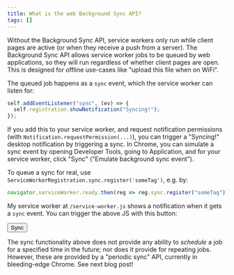 ```yaml
---
title: What is the web Background Sync API?
tags: []
---
```


Without the Background Sync API,
service workers only run while client pages are active
(or when they receive a push from a server).
The Background Sync API allows service worker jobs
to be queued by web applications,
so they will run regardless of whether client pages are open.
This is designed for offline use-cases like "upload this file when on WiFi".

The queued job happens as a `sync` event,
which the service worker can listen for:

```js
self.addEventListener("sync", (ev) => {
  self.registration.showNotification("Syncing!");
});
```

If you add this to your service worker,
and request notification permissions (with `Notification.requestPermission(...)`),
you can trigger a "Syncing!" desktop notification by triggering a sync.
In Chrome, you can simulate a sync event by opening Developer Tools,
going to Application,
and for your service worker, click "Sync" ("Emulate background sync event").

To queue a sync for real, use `ServiceWorkerRegistration.sync.register('someTag')`,
e.g. by:

```js
navigator.serviceWorker.ready.then(reg => reg.sync.register("someTag"));
```

My service worker at `/service-worker.js` shows a notification when it gets a `sync` event.
You can trigger the above JS with this button:

<button onclick="navigator.serviceWorker.ready.then(reg => reg.sync.register('someTag'));">Sync</button>

The sync functionality above does not provide any ability to _schedule_ a job
for a specified time in the future;
nor does it provide for repeating jobs.
However, these are provided by a "periodic sync" API, currently in bleeding-edge Chrome.
See next blog post!
